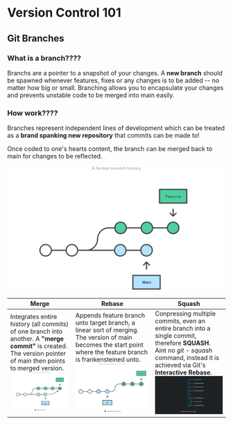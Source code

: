# Version Control 101

## Git Branches 
### What is a branch????
Branchs are a pointer to a snapshot of your changes. A **new branch** should be spawned whenever features, fixes or any changes is to be added -- no matter how big or small. Branching allows you to encapsulate your changes and prevents unstable code to be merged into main easily.

### How work????

Branches represent independent lines of development which can be treated as a **brand spanking new repository** that commits can be made to!

Once coded to one's hearts content, the branch can be merged back to main for changes to be reflected.

![branch diagram](./01%20A%20forked%20commit%20history.svg)

Merge|Rebase|Squash
-|-|-|
Integrates entire history (all commits) of one branch into another. A **"merge commit"** is created. The version pointer of main then points to merged version.![merge diagram](./02%20Merging%20main%20into%20the%20feature%20branh.svg)|Appends feature branch unto target branch, a linear sort of merging. The version of main becomes the start point where the feature branch is frankensteined unto.![rebase diagram](./03%20Rebasing%20the%20feature%20branch%20into%20main.svg)|Conpressing multiple commits, even an entire branch into a single commit, therefore **SQUASH**. Aint no *git - squash* command, instead it is achieved via Git's **Interactive Rebase**.![Squash diagram](./Commits-to-be-squashed.gif)